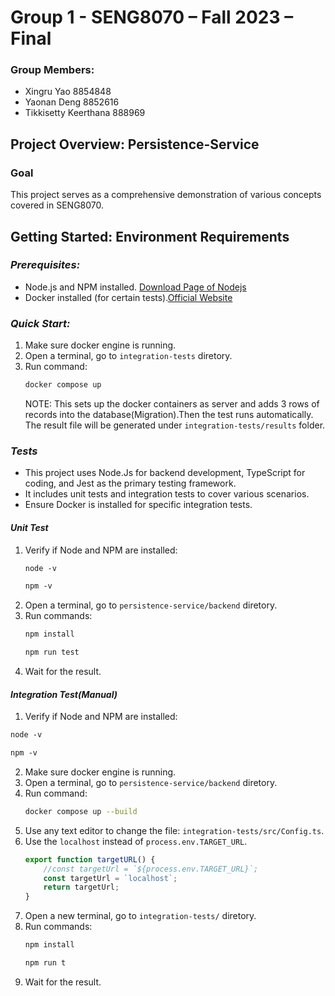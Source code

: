 # Group 1 - SENG8070 – Fall 2023 – Final

### Group Members:
- Xingru Yao 8854848
- Yaonan Deng 8852616
- Tikkisetty Keerthana 888969

## Project Overview: Persistence-Service

### Goal
This project serves as a comprehensive demonstration of various concepts covered in SENG8070.

## Getting Started: Environment Requirements

### *Prerequisites:*
- Node.js and NPM installed. [Download Page of Nodejs](https://nodejs.org/en/download/)
- Docker installed (for certain tests).[Official Website](https://docs.docker.com/get-docker/)

### *Quick Start:*
1. Make sure docker engine is running.
2. Open a terminal, go to `integration-tests` diretory.
3. Run command:
   ```bash
   docker compose up
   ```
   NOTE: This sets up the docker containers as server and adds 3 rows of records into the database(Migration).Then the test runs automatically. The result file will be generated under `integration-tests/results` folder.
### *Tests*

- This project uses Node.Js for backend development, TypeScript for coding, and Jest as the primary testing framework.
- It includes unit tests and integration tests to cover various scenarios.
- Ensure Docker is installed for specific integration tests.

#### *Unit Test*
1. Verify if Node and NPM are installed:
    ```bash
    node -v
    ```
    ```bash
    npm -v
    ```
2. Open a terminal, go to `persistence-service/backend` diretory.
3. Run commands:
   ```bash
   npm install
   ```
   ```bash
   npm run test
   ```
4. Wait for the result.

#### *Integration Test(Manual)*
1. Verify if Node and NPM are installed:
```bash
node -v
```
```bash
npm -v
```
2. Make sure docker engine is running.
3. Open a terminal, go to `persistence-service/backend` diretory.
4. Run command:
   ```bash
   docker compose up --build
   ```
5. Use any text editor to change the file: `integration-tests/src/Config.ts`.
6. Use the `localhost` instead of `process.env.TARGET_URL`.
   ```Typescript
   export function targetURL() {
       //const targetUrl = `${process.env.TARGET_URL}`;
       const targetUrl = `localhost`;
       return targetUrl;
   }
   ```
7. Open a new terminal, go to `integration-tests/` diretory.
8. Run commands:
   ```bash
   npm install
   ```
   ```bash
   npm run t
   ```
9. Wait for the result.
